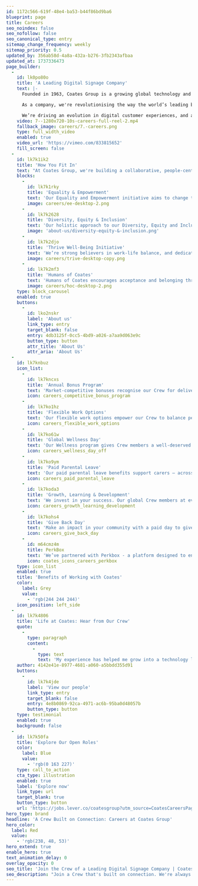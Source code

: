 ```yaml
---
id: 1172c566-619f-48e4-ba53-b44f86bd9ba6
blueprint: page
title: Careers
seo_noindex: false
seo_nofollow: false
seo_canonical_type: entry
sitemap_change_frequency: weekly
sitemap_priority: 0.5
updated_by: 356ab58d-4a8a-432a-b276-3fb2343afbaa
updated_at: 1737336473
page_builder:
  -
    id: lk0po80o
    title: 'A Leading Digital Signage Company'
    text: |-
      Founded in 1963, Coates Group is a growing global technology and digital merchandising solutions provider that delivers connected, data-driven brand experiences to customers in more than 50 global markets out of nine offices across the world. 

      As a company, we're revolutionising the way the world’s leading brands leverage technology to create dynamic, personalised, and connected customer experiences. But we're more than the products and services we deliver. We're a forward-thinking company that believes in the magic of creating human connections and forming strong partnerships.

      We’re driving an evolution in digital customer experiences, and are committed to making Coates a place where people genuinely enjoy working – one that values integrity, individuality, and inclusivity.
    video: 7--1280x720-10s-careers-full-reel-2.mp4
    fallback_image: careers/7.-careers.png
    type: full_width_video
    enabled: true
    video_url: 'https://vimeo.com/833815652'
    fill_screen: false
  -
    id: lk7k1ik2
    title: 'How You Fit In'
    text: "At Coates Group, we're building a collaborative, people-centric culture like no other by putting our people at the forefront of everything we do. If you're dedicated to continuous learning and growth – and to delighting customers with exceptional experiences – we'd love to have you join the Crew."
    blocks:
      -
        id: lk7k1rky
        title: 'Equality & Empowerment'
        text: 'Our Equality and Empowerment initiative aims to change the business landscape by deliberately cultivating a work environment that holds space for awareness, opportunity, equality, and empowerment for marginalised groups.'
        image: careers/ee-desktop-2.png
      -
        id: lk7k2628
        title: 'Diversity, Equity & Inclusion'
        text: 'Our holistic approach to our Diversity, Equity and Inclusion strategy at Coates prioritises equity, opportunity, inclusivity, and accountability in everything we do – and we follow through on our commitment with regular monitoring and progress reporting.'
        image: 'about-us/diversity-equity-&-inclusion.png'
      -
        id: lk7k2djo
        title: 'Thrive Well-Being Initiative'
        text: 'We’re strong believers in work-life balance, and dedicate time to prioritise the health and well-being of our Crew. Our ‘Thrive’ program of work allow our Crew to tune into fitness and health talks, receive access to our Global Wellness Solution to help with life’s up’s and down’s and enjoy compacted workweeks in the Summer.'
        image: careers/trive-desktop-copy.png
      -
        id: lk7k2mf3
        title: 'Humans of Coates'
        text: 'Humans of Coates encourages acceptance and belonging through a platform on which our global Crew members are empowered to share their personal stories and express themselves in a safe, supportive environment.'
        image: careers/hoc-desktop-2.png
    type: block_carousel
    enabled: true
    buttons:
      -
        id: lko2nskr
        label: 'About us'
        link_type: entry
        target_blank: false
        entry: 4db3125f-0cc5-4bd9-a026-a7aa9d063e9c
        button_type: button
        attr_title: 'About Us'
        attr_aria: 'About Us'
  -
    id: lk7knbuz
    icon_list:
      -
        id: lk7kncxs
        title: 'Annual Bonus Program'
        text: 'Market-competitive bonuses recognise our Crew for delivering exceptional quality and service to our customers.'
        icon: careers_competitive_bonus_program
      -
        id: lk7ko1hz
        title: 'Flexible Work Options'
        text: 'Our flexible work options empower our Crew to balance personal priorities whilst facilitating connection, collaboration, and community at work.'
        icon: careers_flexible_work_options
      -
        id: lk7ko61w
        title: 'Global Wellness Day'
        text: 'Our Wellness program gives Crew members a well-deserved break with a dedicated paid day off work to rest, recharge and rejuvenate.'
        icon: careers_wellness_day_off
      -
        id: lk7ko9ym
        title: 'Paid Parental Leave'
        text: 'Our paid parental leave benefits support carers – across all our global offices – as they balance growing their families and careers.'
        icon: careers_paid_parental_leave
      -
        id: lk7koda3
        title: 'Growth, Learning & Development'
        text: 'We invest in your success. Our global Crew members at every level are supported in pursuing developmental opportunities within the business to advance their careers and learning potential.'
        icon: careers_growth_learning_development
      -
        id: lk7kohs4
        title: 'Give Back Day'
        text: 'Make an impact in your community with a paid day to give back and volunteer for a cause that’s close to your heart.'
        icon: careers_give_back_day
      -
        id: m64cmz4m
        title: PerkBox
        text: 'We’ve partnered with Perkbox - a platform designed to enhance our Crew’s experience by providing perks and benefits that align with our culture, support mental and physical wellbeing, and add tangible value to daily life'
        icon: coates_icons_careers_perkbox
    type: icon_list
    enabled: true
    title: 'Benefits of Working with Coates'
    color:
      label: Grey
      value:
        - 'rgb(244 244 244)'
    icon_position: left_side
  -
    id: lk7k4806
    title: 'Life at Coates: Hear from Our Crew'
    quote:
      -
        type: paragraph
        content:
          -
            type: text
            text: 'My experience has helped me grow into a technology leader to set the vision for our proprietary CMS by bringing it to life through our amazing technologists and partnering with world-class enterprise customers to address their everyday business challenges. The future of our technology and how it revolutionises the way businesses connect with their audiences is something I’m passionate about, and couldn’t be more thrilled for the journey ahead at Coates Group!'
    author: 4142e41e-8977-4681-a060-a5bbdd355d91
    buttons:
      -
        id: lk7k4jde
        label: 'View our people'
        link_type: entry
        target_blank: false
        entry: 4e8b0869-92ca-4971-ac6b-95ba0d48057b
        button_type: button
    type: testimonial
    enabled: true
    background: false
  -
    id: lk7k50fa
    title: 'Explore Our Open Roles'
    color:
      label: Blue
      value:
        - 'rgb(0 163 227)'
    type: call_to_action
    cta_type: illustration
    enabled: true
    label: 'Explore now'
    link_type: url
    target_blank: true
    button_type: button
    url: 'https://jobs.lever.co/coatesgroup?utm_source=CoatesCareersPage&utm_medium=Button+Clicks+&utm_campaign=Lever+'
hero_type: brand
headline: 'A Crew Built on Connection: Careers at Coates Group'
hero_color:
  label: Red
  value:
    - 'rgb(238, 48, 53)'
hero_extend: true
enable_hero: true
text_animation_delay: 0
overlay_opacity: 0
seo_title: 'Join the Crew of a Leading Digital Signage Company | Coates Group'
seo_description: "Join a Crew that's built on connection. We're always looking for curious, and authentic Crew members to join our digital signage company. Contact us today."
---
```

